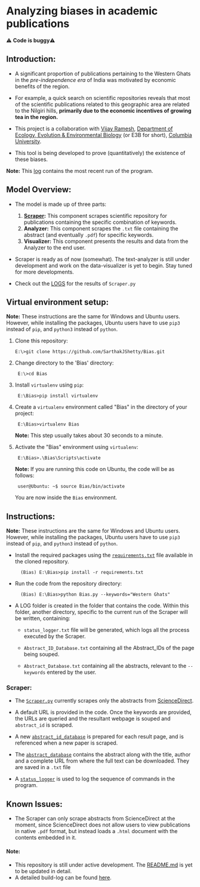 
# Analyzing biases in academic publications

:warning: <strong>Code is buggy</strong>:warning:

## Introduction:

- A significant proportion of publications pertaining to the Western Ghats in the <em>pre-independence era</em> of India was motivated by economic benefits of the region.

- For example, a quick search on scientific repositories reveals that most of the scientific publications related to this geographic area are related to the Nilgiri hills, <strong>primarily due to the economic incentives of growing tea in the region.</strong>

- This project is a collaboration with <a title="Vijay" href="https://evolecol.weebly.com/" target="_blank">Vijay Ramesh</a>, <a title="E3B" href="http://e3b.columbia.edu/" target="_blank">Department of Ecology, Evolution & Environmental Biology</a> (or E3B for short), <a href="https://www.columbia.edu/" title="Columbia University" target="_blank">Columbia University</a>.

- This tool is being developed to prove (quantitatively) the existence of these biases.

<strong>Note:</strong> This <a title="Latest run" href="https://github.com/SarthakJShetty/Bias/tree/master/LOGS/LOG_2018-08-29_15_4_Western_Ghats">log</a> contains the most recent run of the program.

## Model Overview:
- The model is made up of three parts:
	1. <strong><a title="Scraper.py" href="https://github.com/SarthakJShetty/Bias/tree/master/Scraper.py/">Scraper</a>:</strong> This component scrapes scientific repository for publications containing the specific combination of keywords.
	2. <strong>Analyzer:</strong> This component scrapes the ```.txt``` file containing the abstract (and eventually ```.pdf```) for specific keywords.
	3. <strong>Visualizer:</strong> This component presents the results and data from the Analyzer to the end user.
		
- Scraper is ready as of now (somewhat). The text-analyzer is still under development and work on the data-visualizer is yet to begin. Stay tuned for more developments.
- Check out the <a title="LOGS" href="https://github.com/SarthakJShetty/Bias/tree/master/LOGS">LOGS</a> for the results of ```Scraper.py```

## Virtual environment setup:
<strong>Note:</strong> These instructions are the same for Windows and Ubuntu users. However, while installing the packages, Ubuntu users have to use ```pip3``` instead of ```pip```, and ```python3``` instead of ```python```.

1.  Clone this repository:

		E:\>git clone https://github.com/SarthakJShetty/Bias.git

2. Change directory to the 'Bias' directory:

		E:\>cd Bias		
		
3. Install ```virtualenv``` using ```pip```:

		E:\Bias>pip install virtualenv

4. Create a ```virtualenv``` environment called "Bias" in the directory of your project:

		E:\Bias>virtualenv Bias
	
	<strong>Note:</strong> This step usually takes about 30 seconds to a minute.
	
5. Activate the "Bias" environment using ```virtualenv```:

		E:\Bias>.\Bias\Scripts\activate

	<strong>Note:</strong> If you are running this code on Ubuntu, the code will be as follows:

		user@Ubuntu: ~$ source Bias/bin/activate

	You are now inside the ```Bias``` environment.

## Instructions:
<strong>Note:</strong> These instructions are the same for Windows and Ubuntu users. However, while installing the packages, Ubuntu users have to use ```pip3``` instead of ```pip```, and ```python3``` instead of ```python```.

- Install the required packages using the <a title="Package Requirements" target="_blank" href="https://github.com/SarthakJShetty/Bias/blob/master/requirements.txt">```requirements.txt```</a> file available in the cloned repository.
		
		(Bias) E:\Bias>pip install -r requirements.txt

- Run the code from the repository directory:

		(Bias) E:\Bias>python Bias.py --keywords="Western Ghats"

- A LOG folder is created in the folder that contains the code. Within this folder, another directory, specific to the current run of the Scraper will be written, containing:
	- ```status_logger.txt``` file will be generated, which logs all the process executed by the Scraper.

	- ```Abstract_ID_Database.txt``` containing all the Abstract_IDs of the page being souped.

	- ```Abstract_Database.txt``` containing all the abstracts, relevant to the ```--keywords``` entered by the user.


### Scraper:
- The <a title="Scraper.py" href="https://github.com/SarthakJShetty/Bias/blob/master/Scraper.py">```Scraper.py```</a> currently scrapes only the abstracts from <a title="ScienceDirect" href="https://www.ScienceDirect.com">ScienceDirect</a>.

- A default URL is provided in the code. Once the keywords are provided, the URLs are queried and the resultant webpage is souped and ```abstract_id``` is scraped.

- A new <a title="Abstract ID" target="_blank" href="https://github.com/SarthakJShetty/Bias/blob/master/LOGS/LOG_2018-08-29_15_4_Western_Ghats/Abstract_ID_Database_2018-08-29_15_4_1.txt">```abstract_id_database```</a> is prepared for each result page, and is referenced when a new paper is scraped.

- The <a title="Abstract Database" target="_blank" href="https://github.com/SarthakJShetty/Bias/blob/master/LOGS/LOG_2018-08-29_15_4_Western_Ghats/Abstract_Database_2018-08-29_15_4.txt">```abstract_database```</a> contains the abstract along with the title, author and a complete URL from where the full text can be downloaded. They are saved in a ```.txt``` file

- A <a title="Status Logger" href="https://github.com/SarthakJShetty/Bias/blob/master/LOGS/LOG_2018-08-29_15_4_Western_Ghats/Status_Logger_2018-08-29_15_4.txt" target="_blank">```status_logger```</a> is used to log the sequence of commands in the program.

## Known Issues:
- The Scraper can only scrape abstracts from ScienceDirect at the moment, since ScienceDirect does not allow users to view publications in native ```.pdf``` format, but instead loads a ```.html``` document with the contents embedded in it.

#### Note:
- This repository is still under active development. The <a title="README" href="https://github.com/SarthakJShetty/Bias">README.md</a> is yet to be updated in detail.
- A detailed build-log can be found <a href="https://github.com/SarthakJShetty/Bias/blob/master/build-log.md" title="README" target="_blank">here</a>.